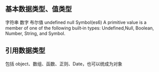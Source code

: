 ## 基本数据类型、值类型
字符串 数字 布尔值 undefined null Symbol(es6)
A primitive value is a member of one of the following built‑in types: Undefined,Null, Boolean, Number, String, and Symbol.

## 引用数据类型
包括 object、数组、函数、正则、Date，也可以统成为对象